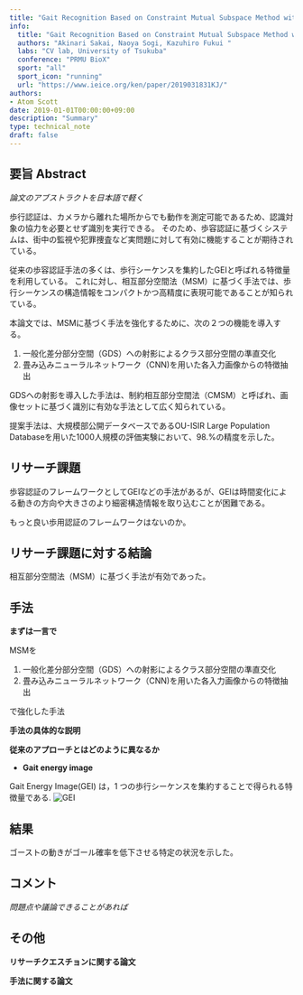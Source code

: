 ```yaml
---
title: "Gait Recognition Based on Constraint Mutual Subspace Method with CNN Features"
info:
  title: "Gait Recognition Based on Constraint Mutual Subspace Method with CNN Features"
  authors: "Akinari Sakai, Naoya Sogi, Kazuhiro Fukui "
  labs: "CV lab, University of Tsukuba"
  conference: "PRMU BioX"
  sport: "all"
  sport_icon: "running"
  url: "https://www.ieice.org/ken/paper/2019031831KJ/"
authors:
- Atom Scott
date: 2019-01-01T00:00:00+09:00
description: "Summary"
type: technical_note
draft: false
---
```


## 要旨 Abstract
*論文のアブストラクトを日本語で軽く*

歩行認証は、カメラから離れた場所からでも動作を測定可能であるため、認識対象の協力を必要とせず識別を実行できる。
そのため、歩容認証に基づくシステムは、街中の監視や犯罪捜査など実問題に対して有効に機能することが期待されている。

従来の歩容認証手法の多くは、歩行シーケンスを集約したGEIと呼ばれる特徴量を利用している。
これに対し、相互部分空間法（MSM）に基づく手法では、歩行シーケンスの構造情報をコンパクトかつ高精度に表現可能であることが知られている。

本論文では、MSMに基づく手法を強化するために、次の２つの機能を導入する。

1. 一般化差分部分空間（GDS）への射影によるクラス部分空間の準直交化
2. 畳み込みニューラルネットワーク（CNN)を用いた各入力画像からの特徴抽出

GDSへの射影を導入した手法は、制約相互部分空間法（CMSM）と呼ばれ、画像セットに基づく識別に有効な手法として広く知られている。

提案手法は、大規模部公開データベースであるOU-ISIR Large Population Databaseを用いた1000人規模の評価実験において、98.%の精度を示した。

## リサーチ課題

歩容認証のフレームワークとしてGEIなどの手法があるが、GEIは時間変化による動きの方向や大きさのより細密構造情報を取り込むことが困難である。

もっと良い歩用認証のフレームワークはないのか。

## リサーチ課題に対する結論

相互部分空間法（MSM）に基づく手法が有効であった。

## 手法
**まずは一言で**

MSMを

1. 一般化差分部分空間（GDS）への射影によるクラス部分空間の準直交化
2. 畳み込みニューラルネットワーク（CNN)を用いた各入力画像からの特徴抽出

で強化した手法

**手法の具体的な説明**


**従来のアプローチとはどのように異なるか**

- **Gait energy image**

Gait Energy Image(GEI) は，1 つの歩行シーケンスを集約することで得られる特徴量である.
![GEI](GEI.png)

## 結果
ゴーストの動きがゴール確率を低下させる特定の状況を示した。

## コメント
*問題点や議論できることがあれば*

## その他
**リサーチクエスチョンに関する論文**

**手法に関する論文**
